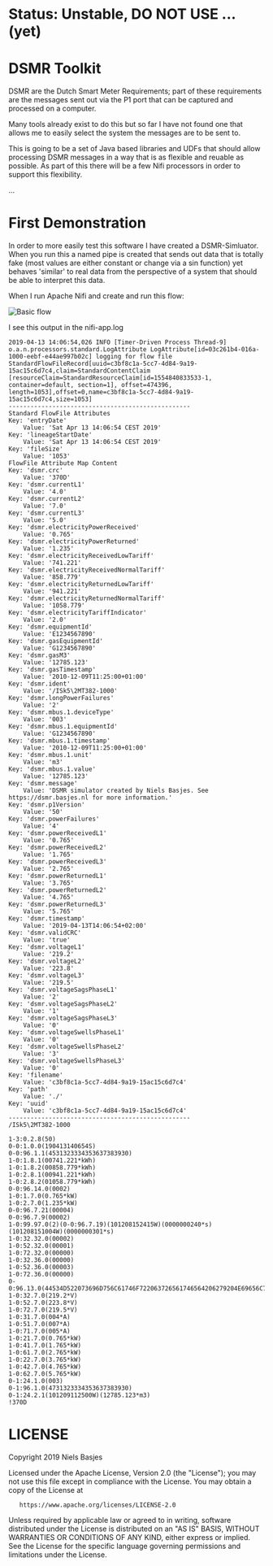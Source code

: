 Status: Unstable, DO NOT USE ... (yet)
===

DSMR Toolkit
====
DSMR are the Dutch Smart Meter Requirements; part of these requirements are the messages sent out via the P1 port that can be captured and processed on a computer.

Many tools already exist to do this but so far I have not found one that allows me to easily select the system the messages are to be sent to.

This is going to be a set of Java based libraries and UDFs that should allow processing DSMR messages in a way that is as flexible and reuable as possible.
As part of this there will be a few Nifi processors in order to support this flexibility.
  
...

First Demonstration
====
In order to more easily test this software I have created a DSMR-Simluator.
When you run this a named pipe is created that sends out data that is totally fake (most values are either constant or change via a sin function) yet behaves 'similar' to real data from the perspective of a system that should be able to interpret this data.

When I run Apache Nifi and create and run this flow:

![Basic flow](SimpleNifiFLow.png)

I see this output in the nifi-app.log

    2019-04-13 14:06:54,026 INFO [Timer-Driven Process Thread-9] o.a.n.processors.standard.LogAttribute LogAttribute[id=03c261b4-016a-1000-eebf-e44ae997b02c] logging for flow file StandardFlowFileRecord[uuid=c3bf8c1a-5cc7-4d84-9a19-15ac15c6d7c4,claim=StandardContentClaim [resourceClaim=StandardResourceClaim[id=1554840833533-1, container=default, section=1], offset=474396, length=1053],offset=0,name=c3bf8c1a-5cc7-4d84-9a19-15ac15c6d7c4,size=1053]
    --------------------------------------------------
    Standard FlowFile Attributes
    Key: 'entryDate'
        Value: 'Sat Apr 13 14:06:54 CEST 2019'
    Key: 'lineageStartDate'
        Value: 'Sat Apr 13 14:06:54 CEST 2019'
    Key: 'fileSize'
        Value: '1053'
    FlowFile Attribute Map Content
    Key: 'dsmr.crc'
        Value: '370D'
    Key: 'dsmr.currentL1'
        Value: '4.0'
    Key: 'dsmr.currentL2'
        Value: '7.0'
    Key: 'dsmr.currentL3'
        Value: '5.0'
    Key: 'dsmr.electricityPowerReceived'
        Value: '0.765'
    Key: 'dsmr.electricityPowerReturned'
        Value: '1.235'
    Key: 'dsmr.electricityReceivedLowTariff'
        Value: '741.221'
    Key: 'dsmr.electricityReceivedNormalTariff'
        Value: '858.779'
    Key: 'dsmr.electricityReturnedLowTariff'
        Value: '941.221'
    Key: 'dsmr.electricityReturnedNormalTariff'
        Value: '1058.779'
    Key: 'dsmr.electricityTariffIndicator'
        Value: '2.0'
    Key: 'dsmr.equipmentId'
        Value: 'E1234567890'
    Key: 'dsmr.gasEquipmentId'
        Value: 'G1234567890'
    Key: 'dsmr.gasM3'
        Value: '12785.123'
    Key: 'dsmr.gasTimestamp'
        Value: '2010-12-09T11:25:00+01:00'
    Key: 'dsmr.ident'
        Value: '/ISk5\2MT382-1000'
    Key: 'dsmr.longPowerFailures'
        Value: '2'
    Key: 'dsmr.mbus.1.deviceType'
        Value: '003'
    Key: 'dsmr.mbus.1.equipmentId'
        Value: 'G1234567890'
    Key: 'dsmr.mbus.1.timestamp'
        Value: '2010-12-09T11:25:00+01:00'
    Key: 'dsmr.mbus.1.unit'
        Value: 'm3'
    Key: 'dsmr.mbus.1.value'
        Value: '12785.123'
    Key: 'dsmr.message'
        Value: 'DSMR simulator created by Niels Basjes. See https://dsmr.basjes.nl for more information.'
    Key: 'dsmr.p1Version'
        Value: '50'
    Key: 'dsmr.powerFailures'
        Value: '4'
    Key: 'dsmr.powerReceivedL1'
        Value: '0.765'
    Key: 'dsmr.powerReceivedL2'
        Value: '1.765'
    Key: 'dsmr.powerReceivedL3'
        Value: '2.765'
    Key: 'dsmr.powerReturnedL1'
        Value: '3.765'
    Key: 'dsmr.powerReturnedL2'
        Value: '4.765'
    Key: 'dsmr.powerReturnedL3'
        Value: '5.765'
    Key: 'dsmr.timestamp'
        Value: '2019-04-13T14:06:54+02:00'
    Key: 'dsmr.validCRC'
        Value: 'true'
    Key: 'dsmr.voltageL1'
        Value: '219.2'
    Key: 'dsmr.voltageL2'
        Value: '223.8'
    Key: 'dsmr.voltageL3'
        Value: '219.5'
    Key: 'dsmr.voltageSagsPhaseL1'
        Value: '2'
    Key: 'dsmr.voltageSagsPhaseL2'
        Value: '1'
    Key: 'dsmr.voltageSagsPhaseL3'
        Value: '0'
    Key: 'dsmr.voltageSwellsPhaseL1'
        Value: '0'
    Key: 'dsmr.voltageSwellsPhaseL2'
        Value: '3'
    Key: 'dsmr.voltageSwellsPhaseL3'
        Value: '0'
    Key: 'filename'
        Value: 'c3bf8c1a-5cc7-4d84-9a19-15ac15c6d7c4'
    Key: 'path'
        Value: './'
    Key: 'uuid'
        Value: 'c3bf8c1a-5cc7-4d84-9a19-15ac15c6d7c4'
    --------------------------------------------------
    /ISk5\2MT382-1000
    
    1-3:0.2.8(50)
    0-0:1.0.0(190413140654S)
    0-0:96.1.1(4531323334353637383930)
    1-0:1.8.1(00741.221*kWh)
    1-0:1.8.2(00858.779*kWh)
    1-0:2.8.1(00941.221*kWh)
    1-0:2.8.2(01058.779*kWh)
    0-0:96.14.0(0002)
    1-0:1.7.0(0.765*kW)
    1-0:2.7.0(1.235*kW)
    0-0:96.7.21(00004)
    0-0:96.7.9(00002)
    1-0:99.97.0(2)(0-0:96.7.19)(101208152415W)(0000000240*s)(101208151004W)(0000000301*s)
    1-0:32.32.0(00002)
    1-0:52.32.0(00001)
    1-0:72.32.0(00000)
    1-0:32.36.0(00000)
    1-0:52.36.0(00003)
    1-0:72.36.0(00000)
    0-0:96.13.0(44534D522073696D756C61746F722063726561746564206279204E69656C73204261736A65732E205365652068747470733A2F2F64736D722E6261736A65732E6E6C20666F72206D6F726520696E666F726D6174696F6E2E)
    1-0:32.7.0(219.2*V)
    1-0:52.7.0(223.8*V)
    1-0:72.7.0(219.5*V)
    1-0:31.7.0(004*A)
    1-0:51.7.0(007*A)
    1-0:71.7.0(005*A)
    1-0:21.7.0(0.765*kW)
    1-0:41.7.0(1.765*kW)
    1-0:61.7.0(2.765*kW)
    1-0:22.7.0(3.765*kW)
    1-0:42.7.0(4.765*kW)
    1-0:62.7.0(5.765*kW)
    0-1:24.1.0(003)
    0-1:96.1.0(4731323334353637383930)
    0-1:24.2.1(101209112500W)(12785.123*m3)
    !370D




LICENSE
===

   Copyright 2019 Niels Basjes

   Licensed under the Apache License, Version 2.0 (the "License");
   you may not use this file except in compliance with the License.
   You may obtain a copy of the License at

       https://www.apache.org/licenses/LICENSE-2.0

   Unless required by applicable law or agreed to in writing, software
   distributed under the License is distributed on an "AS IS" BASIS,
   WITHOUT WARRANTIES OR CONDITIONS OF ANY KIND, either express or implied.
   See the License for the specific language governing permissions and
   limitations under the License.
